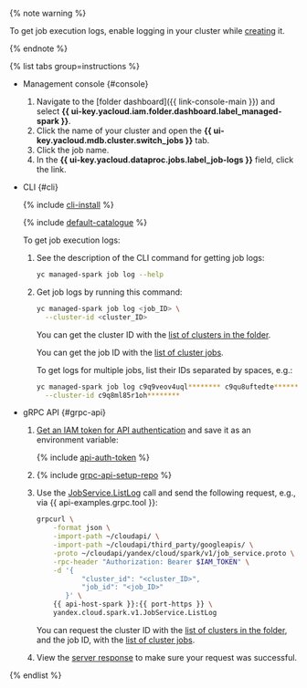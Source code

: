 {% note warning %}

To get job execution logs, enable logging in your cluster while [creating](../../managed-spark/operations/cluster-create.md) it.

{% endnote %}

{% list tabs group=instructions %}

- Management console {#console}

    1. Navigate to the [folder dashboard]({{ link-console-main }}) and select **{{ ui-key.yacloud.iam.folder.dashboard.label_managed-spark }}**.
    1. Click the name of your cluster and open the **{{ ui-key.yacloud.mdb.cluster.switch_jobs }}** tab.
    1. Click the job name.
    1. In the **{{ ui-key.yacloud.dataproc.jobs.label_job-logs }}** field, click the link.

- CLI {#cli}
    
    {% include [cli-install](../../_includes/cli-install.md) %}
    
    {% include [default-catalogue](../../_includes/default-catalogue.md) %}
    
    To get job execution logs:

    1. See the description of the CLI command for getting job logs:

        ```bash
        yc managed-spark job log --help
        ```
    
    1. Get job logs by running this command:

        ```bash
        yc managed-spark job log <job_ID> \
          --cluster-id <cluster_ID>
        ```

        You can get the cluster ID with the [list of clusters in the folder](../../managed-spark/operations/cluster-list.md#list-clusters).

        You can get the job ID with the [list of cluster jobs](#list).

        To get logs for multiple jobs, list their IDs separated by spaces, e.g.:
        
        ```bash
        yc managed-spark job log c9q9veov4uql******** c9qu8uftedte******** \
          --cluster-id c9q8ml85r1oh********
        ```

- gRPC API {#grpc-api}

    1. [Get an IAM token for API authentication](../../managed-spark/api-ref/authentication.md) and save it as an environment variable:

       {% include [api-auth-token](../../_includes/mdb/api-auth-token.md) %}

    1. {% include [grpc-api-setup-repo](../../_includes/mdb/grpc-api-setup-repo.md) %}

    1. Use the [JobService.ListLog](../../managed-spark/api-ref/grpc/Job/listLog.md) call and send the following request, e.g., via {{ api-examples.grpc.tool }}:

        ```bash
        grpcurl \
            -format json \
            -import-path ~/cloudapi/ \
            -import-path ~/cloudapi/third_party/googleapis/ \
            -proto ~/cloudapi/yandex/cloud/spark/v1/job_service.proto \
            -rpc-header "Authorization: Bearer $IAM_TOKEN" \
            -d '{
                   "cluster_id": "<cluster_ID>",
                   "job_id": "<job_ID>"
               }' \
            {{ api-host-spark }}:{{ port-https }} \
            yandex.cloud.spark.v1.JobService.ListLog
        ```

        You can request the cluster ID with the [list of clusters in the folder](../../managed-spark/operations/cluster-list.md#list-clusters), and the job ID, with the [list of cluster jobs](#list).

    1. View the [server response](../../managed-spark/api-ref/grpc/Job/listLog.md#yandex.cloud.spark.v1.ListJobLogResponse) to make sure your request was successful.

{% endlist %}
